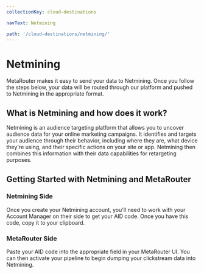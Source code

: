 ```yaml
---
collectionKey: cloud-destinations

navText: Netmining

path: '/cloud-destinations/netmining/'
---
```


# Netmining

MetaRouter makes it easy to send your data to Netmining. Once you follow the steps below, your data will be routed through our platform and pushed to Netmining in the appropriate format.

## What is Netmining and how does it work?

Netmining is an audience targeting platform that allows you to uncover audience data for your online marketing campaigns. It identifies and targets your audience through their behavior, including where they are, what device they're using, and their specific actions on your site or app. Netmining then combines this information with their data capabilities for retargeting purposes.

## Getting Started with Netmining and MetaRouter

### Netmining Side

Once you create your Netmining account, you'll need to work with your Account Manager on their side to get your AID code. Once you have this code, copy it to your clipboard.

### MetaRouter Side

Paste your AID code into the appropriate field in your MetaRouter UI. You can then activate your pipeline to begin dumping your clickstream data into Netmining.
